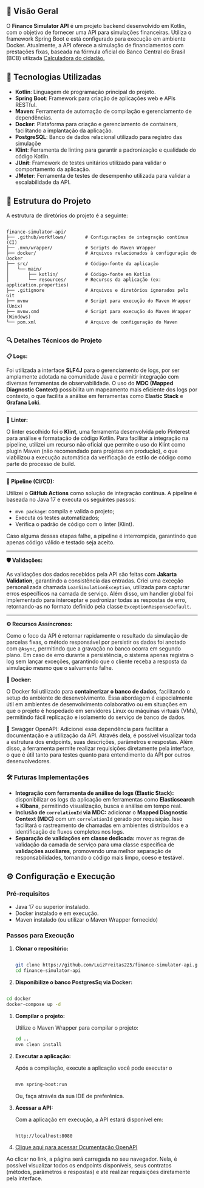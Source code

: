 ## 🧾 Visão Geral

O **Finance Simulator API** é um projeto backend desenvolvido em Kotlin, com o objetivo de fornecer uma API para simulações financeiras. Utiliza o framework Spring Boot e está configurado para execução em ambiente Docker. Atualmente, a API oferece a simulação de financiamentos com prestações fixas, baseada na fórmula oficial do Banco Central do Brasil (BCB) utlizada [Calculadora do cidadão.](https://www3.bcb.gov.br/CALCIDADAO/publico/exibirFormFinanciamentoPrestacoesFixas.do?method=exibirFormFinanciamentoPrestacoesFixas)

## 🚀 Tecnologias Utilizadas

- **Kotlin**: Linguagem de programação principal do projeto.
- **Spring Boot**: Framework para criação de aplicações web e APIs RESTful.
- **Maven**: Ferramenta de automação de compilação e gerenciamento de dependências.
- **Docker**: Plataforma para criação e gerenciamento de containers, facilitando a implantação da aplicação.
- **PostgreSQL**: Banco de dados relacional utilizado para registro das simulaçõe
- **Klint**: Ferramenta de linting para garantir a padronização e qualidade do código Kotlin.
- **JUnit**: Framework de testes unitários utilizado para validar o comportamento da aplicação.
- **JMeter**: Ferramenta de testes de desempenho utilizada para validar a escalabilidade da API.

## 📁 Estrutura do Projeto

A estrutura de diretórios do projeto é a seguinte:

```

finance-simulator-api/
├── .github/workflows/       # Configurações de integração contínua (CI)
├── .mvn/wrapper/            # Scripts do Maven Wrapper
├── docker/                  # Arquivos relacionados à configuração do Docker
├── src/                     # Código-fonte da aplicação
│   └── main/
│       ├── kotlin/          # Código-fonte em Kotlin
│       └── resources/       # Recursos da aplicação (ex: application.properties)
├── .gitignore               # Arquivos e diretórios ignorados pelo Git
├── mvnw                     # Script para execução do Maven Wrapper (Unix)
├── mvnw.cmd                 # Script para execução do Maven Wrapper (Windows)
└── pom.xml                  # Arquivo de configuração do Maven

```

## 

### 🔍 Detalhes Técnicos do Projeto

**📋 Logs:**

Foi utilizada a interface **SLF4J** para o gerenciamento de logs, por ser amplamente adotada na comunidade Java e permitir integração com diversas ferramentas de observabilidade. O uso do **MDC (Mapped Diagnostic Context)** possibilita um mapeamento mais eficiente dos logs por contexto, o que facilita a análise em ferramentas como **Elastic Stack** e **Grafana Loki**.

---

**🧹 Linter:**

O linter escolhido foi o **Klint**, uma ferramenta desenvolvida pelo Pinterest para análise e formatação de código Kotlin. Para facilitar a integração na pipeline, utilizei um recurso não oficial que permite o uso do Klint como plugin Maven (não recomendado para projetos em produção), o que viabilizou a execução automática da verificação de estilo de código como parte do processo de build.

---

**🔁 Pipeline (CI/CD):**

Utilizei o **GitHub Actions** como solução de integração contínua. A pipeline é baseada no Java 17 e executa os seguintes passos:

- `mvn package`: compila e valida o projeto;
- Executa os testes automatizados;
- Verifica o padrão de código com o linter (Klint).

Caso alguma dessas etapas falhe, a pipeline é interrompida, garantindo que apenas código válido e testado seja aceito.

---

**🛡️ Validações:**

As validações dos dados recebidos pela API são feitas com **Jakarta Validation**, garantindo a consistência das entradas. Criei uma exceção personalizada chamada `LoanSimulationException`, utilizada para capturar erros específicos na camada de serviço. Além disso, um handler global foi implementado para interceptar e padronizar todas as respostas de erro, retornando-as no formato definido pela classe `ExceptionResponseDefault`.

---

**⚙️ Recursos Assíncronos:**

Como o foco da API é retornar rapidamente o resultado da simulação de parcelas fixas, o método responsável por persistir os dados foi anotado com `@Async`, permitindo que a gravação no banco ocorra em segundo plano. Em caso de erro durante a persistência, o sistema apenas registra o log sem lançar exceções, garantindo que o cliente receba a resposta da simulação mesmo que o salvamento falhe.

**🐳 Docker:**

O Docker foi utilizado para **containerizar o banco de dados**, facilitando o setup do ambiente de desenvolvimento. Essa abordagem é especialmente útil em ambientes de desenvolvimento colaborativo ou em situações em que o projeto é hospedado em servidores Linux ou máquinas virtuais (VMs), permitindo fácil replicação e isolamento do serviço de banco de dados.

📘 Swagger OpenAPI:
Adicionei essa dependência para facilitar a documentação e a utilização da API. Através dela, é possível visualizar toda a estrutura dos endpoints, suas descrições, parâmetros e respostas. Além disso, a ferramenta permite realizar requisições diretamente pela interface, o que é útil tanto para testes quanto para entendimento da API por outros desenvolvedores.

### 🛠️ Futuras Implementações

- **Integração com ferramenta de análise de logs (Elastic Stack):** disponibilizar os logs da aplicação em ferramentas como **Elasticsearch + Kibana**, permitindo visualização, busca e análise em tempo real.
- **Inclusão de `correlationId` via MDC:** adicionar o **Mapped Diagnostic Context (MDC)** com um `correlationId` gerado por requisição. Isso facilitará o rastreamento de chamadas em ambientes distribuídos e a identificação de fluxos completos nos logs.
- **Separação de validações em classe dedicada:** mover as regras de validação da camada de serviço para uma classe específica de **validações auxiliares**, promovendo uma melhor separação de responsabilidades, tornando o código mais limpo, coeso e testável.

## ⚙️ Configuração e Execução

### Pré-requisitos

- Java 17 ou superior instalado.
- Docker instalado e em execução.
- Maven instalado (ou utilizar o Maven Wrapper fornecido)

### Passos para Execução

1. **Clonar o repositório:**

    ```bash
    
    git clone https://github.com/LuizFreitas225/finance-simulator-api.git
    cd finance-simulator-api
    ```

2. **Disponibilize o banco PostgresSq via Docker:**

```bash

cd docker
docker-compose up -d
```

1. **Compilar o projeto:**

   Utilize o Maven Wrapper para compilar o projeto:

    ```bash
    cd ..
    mvn clean install
    ```

2. **Executar a aplicação:**

   Após a compilação, execute a aplicação você pode executar o

    ```bash
    
    mvn spring-boot:run
    ```


   Ou, faça através da sua IDE de preferênica.

1. **Acessar a API:**

   Com a aplicação em execução, a API estará disponível em:

    ```
    
    http://localhost:8080
    
    ```

2. [Clique aqui para acessar Dcumentação OpenAPI](http://localhost:8080/swagger-ui/index.html)

Ao clicar no link, a página será carregada no seu navegador. Nela, é possível visualizar todos os endpoints disponíveis, seus contratos (métodos, parâmetros e respostas) e até realizar requisições diretamente pela interface.
